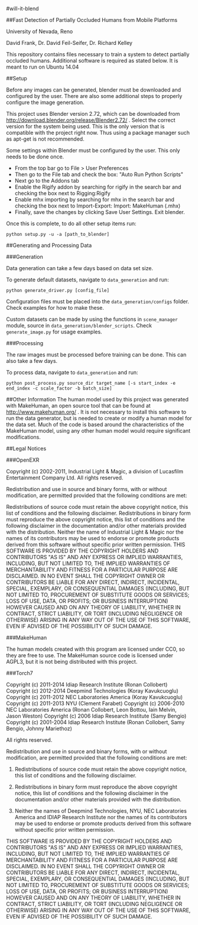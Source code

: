 #will-it-blend

##Fast Detection of Partially Occluded Humans from Mobile Platforms

University of Nevada, Reno

David Frank, Dr. David Feil-Seifer, Dr. Richard Kelley

This repository contains files necessary to train a system to detect partially occluded humans. Additional software is required as stated below. It is meant to run on Ubuntu 14.04

##Setup

Before any images can be generated, blender must be downloaded and configured by the user. There are also some additional steps to properly configure the image generation.

This project uses Blender version 2.72, which can be downloaded from http://download.blender.org/release/Blender2.72/ . Select the correct version for the system being used. This is the only version that is compatible with the project right now. Thus using a package manager such as apt-get is not recommended.


Some settings within Blender must be configured by the user. This only needs to be done once.
* From the top bar go to File > User Preferences
* Then go to the File tab and check the box: "Auto Run Python Scripts"
* Next go to the Addons tab
* Enable the Rigify addon by searching for rigify in the search bar and checking the box next to Rigging:Rigify
* Enable mhx importing by searching for mhx in the search bar and checking the box next to Import-Export: Import: MakeHuman (.mhx)
* Finally, save the changes by clicking Save User Settings. Exit blender.

Once this is complete, to do all other setup items run: 

```
python setup.py -u -a [path_to_blender]
```

##Generating and Processing Data

###Generation

Data generation can take a few days based on data set size.

To generate default datasets, navigate to `data_generation` and run:

```
python generate_driver.py [config_file]
```

Configuration files must be placed into the `data_generation/configs` folder. Check examples for how to make these.

Custom datasets can be made by using the functions in `scene_manager` module, source in `data_generation/blender_scripts`. Check `generate_image.py` for usage examples.

###Processing

The raw images must be processed before training can be done. This can also take a few days.

To process data, navigate to `data_generation` and run:

```
python post_process.py source_dir target_name [-s start_index -e end_index -c scale_factor -b batch_size]
```

##Other Information
The human model used by this project was generated with MakeHuman, an open source tool that can be found at http://www.makehuman.org/ . It is not necessary to install this software to run the data generator, but is needed to create or modify a human model for the data set. Much of the code is based around the characteristics of the MakeHuman model, using any other human model would require significant modifications.

##Legal Notices

###OpenEXR

Copyright (c) 2002-2011, Industrial Light & Magic, a division of Lucasfilm Entertainment Company Ltd. All rights reserved. 

Redistribution and use in source and binary forms, with or without modification, are permitted provided that the following conditions are met:


Redistributions of source code must retain the above copyright notice, this list of conditions and the following disclaimer.
Redistributions in binary form must reproduce the above copyright notice, this list of conditions and the following disclaimer in the documentation and/or other materials provided with the distribution.
Neither the name of Industrial Light & Magic nor the names of its contributors may be used to endorse or promote products derived from this software without specific prior written permission.
THIS SOFTWARE IS PROVIDED BY THE COPYRIGHT HOLDERS AND CONTRIBUTORS "AS IS" AND ANY EXPRESS OR IMPLIED WARRANTIES, INCLUDING, BUT NOT LIMITED TO, THE IMPLIED WARRANTIES OF MERCHANTABILITY AND FITNESS FOR A PARTICULAR PURPOSE ARE DISCLAIMED. IN NO EVENT SHALL THE COPYRIGHT OWNER OR CONTRIBUTORS BE LIABLE FOR ANY DIRECT, INDIRECT, INCIDENTAL, SPECIAL, EXEMPLARY, OR CONSEQUENTIAL DAMAGES (INCLUDING, BUT NOT LIMITED TO, PROCUREMENT OF SUBSTITUTE GOODS OR SERVICES; LOSS OF USE, DATA, OR PROFITS; OR BUSINESS INTERRUPTION) HOWEVER CAUSED AND ON ANY THEORY OF LIABILITY, WHETHER IN CONTRACT, STRICT LIABILITY, OR TORT (INCLUDING NEGLIGENCE OR OTHERWISE) ARISING IN ANY WAY OUT OF THE USE OF THIS SOFTWARE, EVEN IF ADVISED OF THE POSSIBILITY OF SUCH DAMAGE.


###MakeHuman

The human models created with this program are licensed under CC0, so they are free to use. The MakeHuman source code is licensed under AGPL3, but it is not being distributed with this project.

###Torch7

Copyright (c) 2011-2014 Idiap Research Institute (Ronan Collobert)
Copyright (c) 2012-2014 Deepmind Technologies (Koray Kavukcuoglu)
Copyright (c) 2011-2012 NEC Laboratories America (Koray Kavukcuoglu)
Copyright (c) 2011-2013 NYU (Clement Farabet)
Copyright (c) 2006-2010 NEC Laboratories America (Ronan Collobert, Leon Bottou, Iain Melvin, Jason Weston)
Copyright (c) 2006      Idiap Research Institute (Samy Bengio)
Copyright (c) 2001-2004 Idiap Research Institute (Ronan Collobert, Samy Bengio, Johnny Mariethoz)

All rights reserved.

Redistribution and use in source and binary forms, with or without
modification, are permitted provided that the following conditions are met:

1. Redistributions of source code must retain the above copyright
   notice, this list of conditions and the following disclaimer.

2. Redistributions in binary form must reproduce the above copyright
   notice, this list of conditions and the following disclaimer in the
   documentation and/or other materials provided with the distribution.

3. Neither the names of Deepmind Technologies, NYU, NEC Laboratories America 
   and IDIAP Research Institute nor the names of its contributors may be 
   used to endorse or promote products derived from this software without 
   specific prior written permission.

THIS SOFTWARE IS PROVIDED BY THE COPYRIGHT HOLDERS AND CONTRIBUTORS "AS IS"
AND ANY EXPRESS OR IMPLIED WARRANTIES, INCLUDING, BUT NOT LIMITED TO, THE
IMPLIED WARRANTIES OF MERCHANTABILITY AND FITNESS FOR A PARTICULAR PURPOSE
ARE DISCLAIMED. IN NO EVENT SHALL THE COPYRIGHT OWNER OR CONTRIBUTORS BE
LIABLE FOR ANY DIRECT, INDIRECT, INCIDENTAL, SPECIAL, EXEMPLARY, OR
CONSEQUENTIAL DAMAGES (INCLUDING, BUT NOT LIMITED TO, PROCUREMENT OF
SUBSTITUTE GOODS OR SERVICES; LOSS OF USE, DATA, OR PROFITS; OR BUSINESS
INTERRUPTION) HOWEVER CAUSED AND ON ANY THEORY OF LIABILITY, WHETHER IN
CONTRACT, STRICT LIABILITY, OR TORT (INCLUDING NEGLIGENCE OR OTHERWISE)
ARISING IN ANY WAY OUT OF THE USE OF THIS SOFTWARE, EVEN IF ADVISED OF THE
POSSIBILITY OF SUCH DAMAGE.
